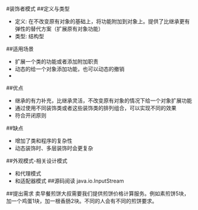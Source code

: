 #装饰者模式
##定义与类型
- 定义: 在不改变原有对象的基础上，将功能附加到对象上。提供了比继承更有弹性的替代方案（扩展原有对象功能）
- 类型: 结构型

##适用场景
- 扩展一个类的功能或者添加附加职责
- 动态的给一个对象添加功能，也可以动态的撤销
- 

##优点
- 继承的有力补充，比继承灵活，不改变原有对象的情况下给一个对象扩展功能
- 通过使用不同装饰类或者这些装饰类的排列组合，可以实现不同的效果
- 符合开闭原则

##缺点
- 增加了类和程序的复杂性
- 动态装饰时、多层装饰时会更复杂

##外观模式-相关设计模式
- 和代理模式
- 和适配器模式
##源码阅读
java.io.InputStream

##提出需求
卖早餐煎饼大叔需要我们提供煎饼价格计算服务。例如素煎饼5块，加一个鸡蛋1块，加一根香肠2块。不同的人会有不同的煎饼要求。
